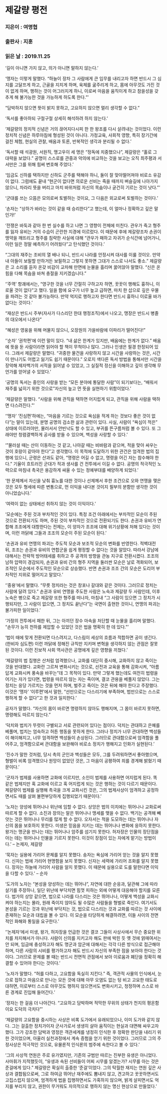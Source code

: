 # 제갈량 평전
### 지은이 : 여명협
### 출판사 : 지훈
### 읽은 날 : 2019.11.25

‘길이 아니면 가지 않고, 의가 아니면 말하지 않는다.’

‘맹자는 이렇게 말했다. “하늘이 장차 그 사람에게 큰 임무를 내리고자 하면 반드시 그 심지를 고달프게 하고, 근골을 지치게 하며, 육체를 굶주리게 하고, 몸에 아무것도 가진 것이 없게 하며, 행하는 것이 어그러지게 하니, 이로써 마음을 움직이게 하고 참을성을 갖추게 해 불가능한 것을 가능하게 하도록 한다.”’

“담박하지 않으면 뜻이 밝지 못하고, 고요하지 않으면 멀리 생각할 수 없다.”

‘독서를 좋아하되 구절구절 상세히 해석하려 하지 않는다.’

‘제갈량의 정치적 신념은 거의 끊어지다시피 한 한 왕조를 다시 살려내는 것이었다. 이런 정치적 신념은 하루아침에 형성된 것이 아니다. 가정교육, 사회적 영향, 특히 장기간에 걸친 체험, 현실의 관찰, 배움과 토론, 반복적인 생각과 분리될 수 없다.’

‘독서할 때 석광원, 서원직, 맹고우이 세 명은 “정독에 치중했으나”, 제갈량은 “홀로 그 대략을 보았다.” 공명이 스스로를 관중과 악의에 비교하는 것을 보고는 오직 최주평과 서서만은 그를 위해 힘써 변호해 주었다.’

‘임금도 신하를 택하지만 신하도 군주를 택해야 하니, 둘이 잘 맞아떨어져야 비로소 유감이 없다. 그럼에도 끝내 “현군이 없다면 의로운 선비는 죽을 때까지 벼슬길에 나아가지 않으니, 차라리 뜻을 버리고 마치 바위처럼 자신의 목숨이나 굳건히 기르는 것이 낫다.”’

‘군대를 쓰는 으뜸은 모의로써 토벌하는 것이요, 그 다음은 외교로써 토벌하는 것이다.’

‘손자는 “상하가 바라는 것이 같을 때 승리한다”고 했는데, 이 얼마나 정확하고 깊은 말인가!’

‘전쟁은 바둑과 같아 한 번 실수를 하고 나면 그 영향이 전체에 미친다. 관우가 죽고 형주를 잃자 유비는 거의 수습이 곤란한 지경에 이르렀다. 이 때문에 후에 제갈량조차 손권이 맹약을 깨뜨리고 형주를 침략한 사실에 대해 “관우가 패하고 자귀가 순식간에 넘어가니, 이런 일은 정말 예측하기 어려웠다”고 탄식했던 것이다.’

“그대의 재주는 조비의 열 배나 되니, 반드시 나라를 안정시켜 대사를 이룰 것이오. 만약 내 아들이 보필할 만하거든 보필하고 그렇지 못하면 그대가 스스로 나서도 좋소.” 제갈량은 고 소리를 듣자 온갖 비감이 교차해 만면에 눈물을 흘리며 꿇어앉아 말했다. “신은 온 힘을 다해 목숨을 바쳐 충절을 지키겠습니다.”

‘’주역’ 항괘에서는, “영구한 것을 너무 간절히 구하고자 하면, 꿋꿋이 행해도 흉하니, 이로울 것이 없다”고 했다. 일을 함에 요구가 너무 높고 급하면, 마치 한 삽으로 깊은 우물을 파려는 것 같아 불가능하다. 만약 억지로 행하고자 한다면 반드시 흉하니 이로울 바가 없다는 것이다.’

“재상은 반드시 주부(자사가 다스리던 한대 행정조직)에서 나오고, 맹장은 반드시 병졸의 대오에서 나온다”

“혜성은 영웅을 위해 머물지 않으니, 오장원의 가을바람에 이파리가 떨어진다!”

‘’순자’ ‘권학편’에 이런 말이 있다. “내 삶은 한계가 있지만, 배움에는 한계가 없다.” 배움에 뜻을 둔 사람이라면 읽어야 할 책이 무척이나 많다. 그러나 인생은 필경 한정되어 있다. 그래서 제갈량은 말했다. “귀중한 물건을 사랑하지 않고 시간을 사랑하는 것은, 시간이 만나기도 어렵고 잃기도 쉽기 때문이다.” 오로지 색다른 독서 방법을 통해서만 시간을 장악해 제자백가의 서적을 읽어낼 수 있었고, 그 실질적 정신을 이해하고 깊이 생각해 무언가를 얻어낼 수 있었다.’

‘공명의 독서는 중인의 사랑을 받는 “모든 분야에 통달한 사람”이 되기보다는, “배워서 재주를 넓히기 위한 것으로”자신의 높고 먼 뜻을 실현하기 위함이었다.’

‘제갈량은 말했다. “사람을 위해 관직을 택하면 어지럽게 되고, 관직을 위해 사람을 택하면 다스려진다.”’

‘’맹자’ ‘진심편’하에는, “마음을 기르는 것으로 욕심을 적게 하는 것보다 좋은 것이 없다”는 말이 있는데, 분명 공명의 검소한 삶과 관련이 있다. 사실, 사람이 “욕심이 적은” 상태에 이르러야만, 물러서서 안빈낙도 할 수 있고, 부귀를 뜬구름처럼 볼 수 있다. 또 그래야만 청렴결백하게 공사를 받들 수 있으며, 백성을 사랑할 수 있다.’

‘”물러설 때는 산이 이동하는 것 같고, 나아갈 때는 비바람과 같으며, 적을 맞아 싸우는 것이 호랑이 같아야 한다”고 생각했다. 이 목적에 도달하기 위한 관건은 엄격한 법의 집행에 있으니, 군령은 산과도 같아, “명령은 어길 수 없고, 명령을 어긴 자는 참수해야 한다.” 기율이 흐트러진 군대가 적과 생사를 건 전투에서 이길 수 없다. 공명의 적극적인 노력으로 마침내 촉국은 용감하게 싸울 수 있는 정예부대를 배양하게 되었다.’

‘한 문제께서 자신을 낮춰 흉노를 대한 것이나 선제께서 후한 조건으로 오와 연맹을 맺은 것은 모두 형세에 따른 변통으로, 먼 이익을 내다본 것이지 필부의 분함만 생각한 것이 아니었습니다.’

‘여력이 없는 상태에선 취하지 않는 것이 이익이다.’

‘모순에는 주된 것과 부차적인 것이 있다. 특정 조건 아래에서는 부차적인 모순이 주된 것으로 전환되기도 하며, 주된 것이 부차적인 것으로 전환되기도 한다. 손권과 유비가 연합해 조조에게 대항한다는 전제는, 이 양자가 조조에 대해 위기상황에 처해 있다는 것이며, 이런 까닭에 그들과 조조의 모순이 주된 모순이 된다.’

‘손권과 유비 연맹의 파괴는 주도적 모순과 보조적 모순의 변화를 반영한다.
적벽대전 뒤, 조조는 손권과 유비의 연합군을 쉽게 평정할 수 없다는 것을 알았다. 따라서 강남에 대해서는 전략적 방어태세를 취하고 주 공격의 방향을 관농 지구로 전환시켰다. 조조의 남하 압력이 경감되자, 손권과 유비 간의 형주 지역을 둘러싼 모순은 날로 격화되어, 보조적인 모순에서 주도적인 모순으로 상승했다. 반면 손권과 조조 간의 모순은 도리어 부차적인 지위로 떨어지고 말았다.’

‘’중용’에서 말했다. “무릇 정치라는 것은 창포나 갈대와 같은 것이다. 그러므로 정치는 사람에 달려 있다.” 손권과 유비 연맹을 주도한 사람은 노숙과 제갈량 두 사람인데, 이후 노숙은 병으로 죽고 제갈량 또한 형주를 떠나자, 마침내 “그 사람이 있으면 그 정치가 시행되지만, 그 사람이 없으면, 그 정치도 끝난다”는 국면이 출현한 것이니, 연맹의 파괴는 불가피한 일이었다.’

‘가정의 전투에서 패한 뒤, 그는 아끼던 장수 마속을 처단할 때 눈물을 흘리며 말했다. “손무가 능히 천하를 제압할 수 있었던 것은 법을 명확히 한 데 있다.”’

‘법이 때에 맞게 전환되면 다스려지고, 다스림이 세상의 흐름과 적합하면 공이 생긴다.(한비자 심도편) 이런 까닭에 정해진 규칙만 지키며 변혁을 생각하지 않는 관점은 잘못된 것이다. 이런 진보적 사회 역사관은 공명에게 깊은 영향을 끼쳤다.’

‘제갈량의 법 집행은 산처럼 엄격했으나, 교화를 대단히 중시해, 교화하지 않고 죽이는 것을 반대했다. 교화란 그르쳐 변화시키는 것으로, 선전과 교육을 통해 감화시켜, “아름답게 교화시켜 풍속을 바꾸는”데 그 목적이 있다. 만약 그렇게 했는데도 여전히 법령을 어기는 자가 있다면, 법령을 따르지 않는 자는 죽이며, 결코 관용을 베풀지 않았다. 그는 정치는 응당 가르치는 것을 먼저 하며, 벌주고 죽이는 것은 뒤에 해야 한다고 주장했다. 이것은 ‘맹자’ ‘이루편’에서 말한, “선만으로는 다스리기에 부족하며, 법만으로는 스스로 행하게 할 수 없다”고 한 것과 일치한다.’

공자가 말했다. “자신의 몸이 바르면 명령하지 않아도 행해지며, 그 몸이 바르지 못하면, 명령해도 따르지 않는다.”

‘덕치와 법치가 뚜렷이 구별되고 서로 관련되어 있다는 점이다. 덕치는 관대하고 은혜를 베풀며, 법치는 엄숙하고 허튼 행동을 못하게 한다. 그러나 정치가 너무 관대하면 백성들이 해이해지고, 너무 엄격하면 백성들이 손상된다. 그러므로 관대함으로써 엄격함을 풀어주고, 엄격함으로써 관대함을 보완해야 비로소 정치가 행해지고 인화가 실현된다.’

‘진수가 말한 것처럼, 당시 촉의 군인과 백성들은 모두, 그를 두려워하면서 좋아했으며, 형벌이 비록 엄격했으나 원망이 없었던 것은, 그 마음이 공평하여 죄를 경계해 밝혔기 때문이다.’

‘군자가 법제를 사용하면 교화에 이르지만, 소인이 법제를 사용하면 어지럽게 된다. 똑 같은 법제지만 혹 교화에 이르고 혹 어지럽게 되는 것은 행하는 것이 다르기 때문이다. 제갈량이 법제를 실행해 촉국을 크게 교화시킨 것은, 그의 법제사상이 엄격하고 공정하면서도 때를 살펴 불편부당하게 집행되었기 때문이다.’

‘노자는 양성에 뛰어나나 위난에 임할 수 없다. 상앙은 법의 이치에는 뛰어나나 교화로써 따르게 할 수 없다. 소진과 장의는 말은 뛰어나나 맹세를 맺을 수 없다. 백기는 공격해 빼앗는 것은 뛰어나나 무리를 많게 할 수 없다. 오자서는 적을 도모하는 데는 뛰어나나 자신의 몸을 보호하지 못한다. 미생은 믿음을 지키는 데는 뛰어나나 변화에 응하지 못한다. 왕가는 명군을 만나는 데는 뛰어나나 암주를 섬기지 못한다. 허자장은 인물의 장단점을 아는 데는 뛰어나나 인물을 기르지 못한다. 이것이 장점이 있는 자에게 맡기는 방법이다.’ – 논제자, 제갈량

‘묵자는 실용에 가리어 문체를 알지 못했다. 송자는 욕심에 가리어 얻는 것을 알지 못했다. 신자는 법에 가리어 현명함을 보지 못했다. 신자는 세력에 가리어 조화를 알지 못했다. 장자는 하늘에 가리어 사람을 알지 못했다. 이 때문에 실용으로 도를 말한다면 이익을 다할 수 있다.’ – 순자

‘도가의 노자는 “본성을 양성하는 데는 뛰어나”, 자연에 대한 순응과, 달관해 그에 따라 살기를 주장하나, 일단 위난에 부닥치면 힘껏 피하는 외에 어떻게 대응해야 할지를 모른다. 법가의 상앙 같으면, 법으로 나라를 다스리는 것은 뛰어나나, 어떻게 백성을 교화시켜야 하는지는 몰라, 원래 죽이지 않아도 될 수많은 사람들을 형벌로 죽인다. 여기서도 본성을 기르는 것과 위난에 부닥치는 것, 법으로 다스리는 것과 교화를 따르는 것 사이에 존재하는 모순과 대립을 볼 수 있다. 이 모순을 타당하게 해결하려면, 이들 사이의 전면적인 화해와 통일을 요구한다.’

‘’논제자’에서 미생, 왕가, 허자장을 언급한 것은 결코 그들이 사상사에서 무슨 중요한 위치를 차지해서가 아니다. 사람이 신의를 지키고자 해도 판에 박힌 듯 옛 것에 얽매여서는 안 되며, 임금에 충성하고자 해도 명군과 암군에 대해서는 각각 다른 방식으로 접근해야 하며, 다른 사람의 시비를 평가하고자 해도 반드시 자신의 부족한 점을 보아야 한다는 것이다. 그러므로 문제를 볼 때는 반드시 전면적 관점에서 보아 이로움과 폐단을 정확히 해결할 수 있어야 한다는 것이다.’

‘노자가 말했다. “허를 다하고, 고요함을 독실히 지킨다.” 즉, 객관적 사물의 인식에서, 눈으로 접하고 마음으로 만나는 모든 것에 대해 아무 오염도 없는 텅 비고 고요한 태도로 대하면, 이로부터 스스로 아무것도 행하지 않으면서도 변화시키고, 청정하며 스스로 바른 경계로 진입해 들어간다.’

‘장자는 한 걸음 더 나아간다. “고요하고 담박하며 적막한 무위의 상태가 천지의 평온함이요 도덕의 극치다”’

‘제갈량의 고요함을 중시하는 사상은 비록 도가에서 유래되었으나, 이미 도가와 같지 않다. 그는 걸출한 정치가이자 군사가로서 생생히 살아 움직이는 현실과 대면해 싸우고자 했다. 그가 강조한 담박과 영정은 객관세계를 냉정히 인식한 후 정확한 판단을 내리기 위한 것이었으며, 아울러 실천과정에서 계속 증험을 얻기 위한 것이었다. 그러므로 그의 주정사상은 적극적인 것으로, 유물론적 인식론의 범주에 속한다고 볼 수 있다.’

‘그의 사상적 연원은 주로 유가였지만, 기존의 규범만 따르는 진부한 유생은 아니었다. 사마휘가 지적했듯이, “유생과 속된 선비들이 어찌 시무를 알겠는가? 시무를 아는 것은 준걸에게 있다.” 제갈량은 확실히 출중한 ‘준걸’이었다. 그의 탁월한 재지는 연원 깊은 사상과 결합됨으로써, 그로 하여금 뛰어난 재주에도 뽐내지 않고, 견고하고 꿋꿋하면서도 고집스럽지 않으며, 엄격하게 법을 집행하면서도 가혹하지 않으며, 밝게 살피면서도 억지를 부리지 않고, 권한이 무거워도 자의적으로 행하지 않는 명신 현상으로 만들었다.’
